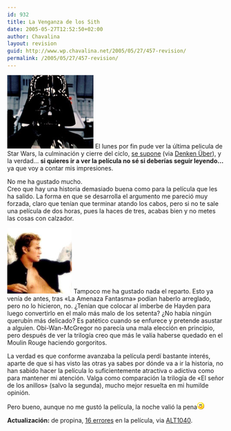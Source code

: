 ```yaml
---
id: 932
title: La Venganza de los Sith
date: 2005-05-27T12:52:50+02:00
author: Chavalina
layout: revision
guid: http://www.wp.chavalina.net/2005/05/27/457-revision/
permalink: /2005/05/27/457-revision/
---
```

<img class="imgizqda" src="/imagenes/fotos/darth-vader.jpg" alt="Darth Vader" /> El lunes por fin pude ver la &uacute;ltima pelicula de Star Wars, la culminaci&oacute;n y cierre del ciclo, <a href="http://www.cinematical.com/2005/05/25/lucas-idea-for-new-star-wars-prequel/" target="_blank">se supone</a> (via <a href="http://www.uberbin.net/archivos/rants/el-futuro-de-lucasfilms.php" target="_blank">Denken &Uuml;ber</a>), y la verdad&#8230; **si quieres ir a ver la pel&iacute;cula no s&eacute; si deber&iacute;as seguir leyendo&#8230;** ya que voy a contar mis impresiones.

No me ha gustado mucho.  
Creo que hay una historia demasiado buena como para la pel&iacute;cula que les ha salido. La forma en que se desarrolla el argumento me pareci&oacute; muy forzada, claro que ten&iacute;an que terminar atando los cabos, pero si no te sale una pel&iacute;cula de dos horas, pues la haces de tres, acabas bien y no metes las cosas con calzador.

<img class="imgdcha" src="/imagenes/fotos/hayden.jpg" alt="Hayden Leand" /> Tampoco me ha gustado nada el reparto. Esto ya ven&iacute;a de antes, tras «La Amenaza Fantasma» pod&iacute;an haberlo arreglado, pero no lo hicieron, no. &iquest;Ten&iacute;an que colocar al imberbe de Hayden para luego convertirlo en el malo m&aacute;s malo de los setenta? &iquest;No hab&iacute;a ning&uacute;n querub&iacute;n m&aacute;s delicado? Es pat&eacute;tico cuando se enfurece y pretende asustar a alguien. Obi-Wan-McGregor no parec&iacute;a una mala elecci&oacute;n en principio, pero despu&eacute;s de ver la trilog&iacute;a creo que m&aacute;s le val&iacute;a haberse quedado en el Moulin Rouge haciendo gorgoritos.

La verdad es que conforme avanzaba la pel&iacute;cula perd&iacute; bastante inter&eacute;s, aparte de que si has visto las otras ya sabes por d&oacute;nde va a ir la historia, no han sabido hacer la pel&iacute;cula lo suficientemente atractiva o adictiva como para mantener mi atenci&oacute;n. Valga como comparaci&oacute;n la trilog&iacute;a de «El se&ntilde;or de los anillos» (salvo la segunda), mucho mejor resuelta en mi humilde opini&oacute;n.

Pero bueno, aunque no me gust&oacute; la pel&iacute;cula, la noche vali&oacute; la pena![emo](/imagenes/emoticonos/sonrisa.gif) 

**Actualizaci&oacute;n:** de propina, <a href="http://www.moviemistakes.com/film4924" target="_blank">16 errores</a> en la pel&iacute;cula, via <a href="http://www.alt1040.com/archivo/2005/05/27/errores-en-el-star-wars-episode-iii/" target="_blank">ALT1040</a>.
